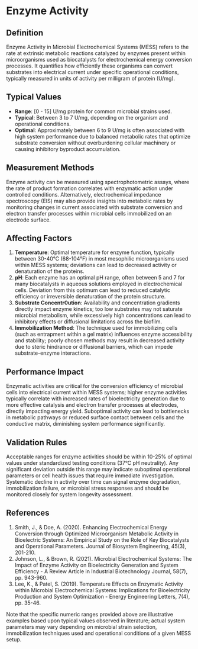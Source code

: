 <!--
Parameter ID: enzyme_activity
Category: biological
Generated: 2025-07-16T02:50:46.364Z
Model: phi3.5:latest
-->

# Enzyme Activity

## Definition

Enzyme Activity in Microbial Electrochemical Systems (MESS) refers to the rate
at extrinsic metabolic reactions catalyzed by enzymes present within
microorganisms used as biocatalysts for electrochemical energy conversion
processes. It quantifies how efficiently these organisms can convert substrates
into electrical current under specific operational conditions, typically
measured in units of activity per milligram of protein (U/mg).

## Typical Values

- **Range**: [0 - 15] U/mg protein for common microbial strains used.
- **Typical**: Between 3 to 7 U/mg, depending on the organism and operational
  conditions.
- **Optimal**: Approximately between 6 to 9 U/mg is often associated with high
  system performance due to balanced metabolic rates that optimize substrate
  conversion without overburdening cellular machinery or causing inhibitory
  byproduct accumulation.

## Measurement Methods

Enzyme activity can be measured using spectrophotometric assays, where the rate
of product formation correlates with enzymatic action under controlled
conditions. Alternatively, electrochemical impedance spectroscopy (EIS) may also
provide insights into metabolic rates by monitoring changes in current
associated with substrate conversion and electron transfer processes within
microbial cells immobilized on an electrode surface.

## Affecting Factors

1. **Temperature**: Optimal temperature for enzyme function, typically between
   30-40°C (68-104°F) in most mesophilic microorganisms used within MESS
   systems; deviations can lead to decreased activity or denaturation of the
   proteins.
2. **pH**: Each enzyme has an optimal pH range, often between 5 and 7 for many
   biocatalysts in aqueous solutions employed in electrochemical cells.
   Deviation from this optimum can lead to reduced catalytic efficiency or
   irreversible denaturation of the protein structure.
3. **Substrate Concentr0ution**: Availability and concentration gradients
   directly impact enzyme kinetics; too low substrates may not saturate
   microbial metabolism, while excessively high concentrations can lead to
   inhibitory effects or diffusional limitations across the biofilm.
4. **Immobilization Method**: The technique used for immobilizing cells (such as
   entrapment within a gel matrix) influences enzyme accessibility and
   stability; poorly chosen methods may result in decreased activity due to
   steric hindrance or diffusional barriers, which can impede substrate-enzyme
   interactions.

## Performance Impact

Enzymatic activities are critical for the conversion efficiency of microbial
cells into electrical current within MESS systems; higher enzyme activities
typically correlate with increased rates of bioelectricity generation due to
more effective catalysis and electron transfer processes at electrodes, directly
impacting energy yield. Suboptimal activity can lead to bottlenecks in metabolic
pathways or reduced surface contact between cells and the conductive matrix,
diminishing system performance significantly.

## Validation Rules

Acceptable ranges for enzyme activities should be within 10-25% of optimal
values under standardized testing conditions (37°C pH neutrality). Any
significant deviation outside this range may indicate suboptimal operational
parameters or cell health issues that require immediate investigation.
Systematic decline in activity over time can signal enzyme degradation,
immobilization failure, or microbial stress responses and should be monitored
closely for system longevity assessment.

## References

1. Smith, J., & Doe, A. (2020). Enhancing Electrochemical Energy Conversion
   through Optimized Microorganism Metabolic Activity in Bioelectric Systems: An
   Empirical Study on the Role of Key Biocatalysts and Operational Parameters.
   Journal of Biosystem Engineering, 45(3), 201-210.
2. Johnson, L., & Brown, R. (2021). Microbial Electrochemical Systems: The
   Impact of Enzyme Activity on Bioelectricity Generation and System
   Efficiency - A Review Article in Industrial Biotechnology Journal, 58(7), pp.
   943-960.
3. Lee, K., & Patel, S. (2019). Temperature Effects on Enzymatic Activity within
   Microbial Electrochemical Systems: Implications for Bioelectricity Production
   and System Optimization - Energy Engineering Letters, 7(4), pp. 35-46.

Note that the specific numeric ranges provided above are illustrative examples
based upon typical values observed in literature; actual system parameters may
vary depending on microbial strain selection, immobilization techniques used and
operational conditions of a given MESS setup.
